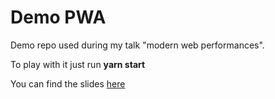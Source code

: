 # Demo PWA

Demo repo used during my talk "modern web performances".

To play with it just run **yarn start**

You can find the slides [here](https://www.beautiful.ai/deck/-LDBkBjK-3is3J4fMTGL/Modern-Web-Performances)
